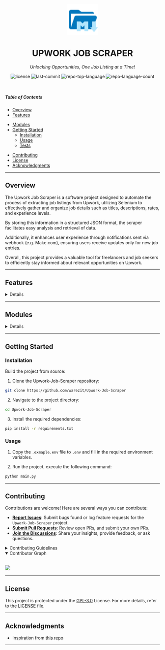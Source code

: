 <p align="center">
  <img src="https://raw.githubusercontent.com/PKief/vscode-material-icon-theme/ec559a9f6bfd399b82bb44393651661b08aaf7ba/icons/folder-markdown-open.svg" width="20%" alt="UPWORK-JOB-SCRAPER-logo">
</p>
<p align="center">
    <h1 align="center">UPWORK JOB SCRAPER</h1>
</p>
<p align="center">
    <em>Unlocking Opportunities, One Job Listing at a Time!</em>
</p>
<p align="center">
	<img src="https://img.shields.io/github/license/warezit/Upwork-Job-Scraper?style=default&logo=opensourceinitiative&logoColor=white&color=0080ff" alt="license">
	<img src="https://img.shields.io/github/last-commit/warezit/Upwork-Job-Scraper?style=default&logo=git&logoColor=white&color=0080ff" alt="last-commit">
	<img src="https://img.shields.io/github/languages/top/warezit/Upwork-Job-Scraper?style=default&color=0080ff" alt="repo-top-language">
	<img src="https://img.shields.io/github/languages/count/warezit/Upwork-Job-Scraper?style=default&color=0080ff" alt="repo-language-count">
</p>
<p align="center">
	<!-- default option, no dependency badges. -->
</p>

<br>

#####  Table of Contents

- [ Overview](#-overview)
- [ Features](#-features)
<!-- - [ Repository Structure](#-repository-structure) -->
- [ Modules](#-modules)
- [ Getting Started](#-getting-started)
    <!-- - [ Prerequisites](#-prerequisites) -->
    - [ Installation](#-installation)
    - [ Usage](#-usage)
    - [ Tests](#-tests)
<!-- - [ Project Roadmap](#-project-roadmap) -->
- [ Contributing](#-contributing)
- [ License](#-license)
- [ Acknowledgments](#-acknowledgments)

---

##  Overview

The Upwork Job Scraper is a software project designed to automate the process of extracting job listings from Upwork, utilizing Selenium to effectively gather and organize job details such as titles, descriptions, rates, and experience levels.

By storing this information in a structured JSON format, the scraper facilitates easy analysis and retrieval of data. 

Additionally, it enhances user experience through notifications sent via webhook (e.g. Make.com), ensuring users receive updates only for new job entries. 

Overall, this project provides a valuable tool for freelancers and job seekers to efficiently stay informed about relevant opportunities on Upwork.

---

##  Features

<details closed>

|    |   Feature         | Description |
|----|-------------------|---------------------------------------------------------------|
| ⚙️  | **Architecture**  | The project leverages a structured architecture utilizing Python with Selenium for web scraping. It organizes job data in JSON format, promoting efficient data manipulation and retrieval. |
| 🔩 | **Code Quality**  | The code is well-structured and follows Python conventions, ensuring readability and maintainability. It emphasizes clarity and the use of descriptive variable names throughout. |
| 📄 | **Documentation** | Documentation is minimal; it lacks extensive inline comments and a comprehensive README. However, some functions have straightforward docstrings that explain their purpose. |
| 🔌 | **Integrations**  | Integrates with libraries like Selenium for web automation and Requests for handling web requests, supporting robust data scraping from Upwork. |
| 🧩 | **Modularity**    | The codebase is somewhat modular, with separate scripts for scraping and data management. However, further abstraction could improve reusability across various components. |
| 🧪 | **Testing**       | The project does not appear to include any explicit testing frameworks or test cases, limiting the ability to validate functionality and catch potential bugs. |
| ⚡️  | **Performance**   | The performance is generally efficient for moderate workloads, but reliance on Selenium can lead to slower execution compared to API-based scraping under heavier loads. |
| 🛡️ | **Security**      | Basic security measures like using `python-dotenv` for environment variable management are in place, but further measures for data protection and access control may be necessary. |
| 📦 | **Dependencies**  | Key dependencies include `Selenium`, `Requests`, and `python-dotenv`, enabling web scraping, HTTP requests, and environment variable management respectively. |
| 🚀 | **Scalability**   | The design allows for basic scalability, though heavy traffic may lead to performance bottlenecks due to the synchronous nature of Selenium-based scraping without optimizations. |
</details>

<!-- ---

##  Repository Structure

```sh
└── Upwork-Job-Scraper/
    ├── LICENSE
    ├── README.md
    ├── job_feed.py
    ├── main.py
    └── requirements.txt
``` -->

---

##  Modules

<details closed><summary>Details</summary>

| File | Summary |
| --- | --- |
| [job_feed.py](https://github.com/warezit/Upwork-Job-Scraper/blob/main/job_feed.py) | Facilitates job data scraping from Upwork by leveraging Selenium to gather job listings based on a specified search term. Aggregates job details, such as title, description, rate, experience level, and tags, subsequently storing the information in a structured JSON format for further analysis within the repository’s architecture. |
| [requirements.txt](https://github.com/warezit/Upwork-Job-Scraper/blob/main/requirements.txt) | Defines essential dependencies for the Upwork Job Scraper project, enabling environment configuration, web requests, and browser automation. By specifying these libraries, the architecture supports efficient job data extraction and interaction with web pages, ensuring the project operates seamlessly across different environments. |
| [main.py](https://github.com/warezit/Upwork-Job-Scraper/blob/main/main.py) | Facilitates job scraping and notification by utilizing Selenium to extract job listings, storing them in JSON format, and sending updates via a webhook. Enhances automation by managing data persistence and ensuring only new job entries are communicated, seamlessly integrating into the Upwork Job Scraper’s overall functionality. |

</details>

---

##  Getting Started

<!-- ###  Prerequisites

**Python**: `version x.y.z` -->

###  Installation

Build the project from source:

1. Clone the Upwork-Job-Scraper repository:
```sh
git clone https://github.com/warezit/Upwork-Job-Scraper
```

2. Navigate to the project directory:
```sh
cd Upwork-Job-Scraper
```

3. Install the required dependencies:
```sh
pip install -r requirements.txt
```

###  Usage

1. Copy the `.exmaple.env` file to `.env` and fill in the required environment variables.

2. Run the project, execute the following command:

```sh
python main.py
```

<!-- ---

##  Project Roadmap

- [X] **`Task 1`**: <strike>Implement feature one.</strike>
- [ ] **`Task 2`**: Implement feature two.
- [ ] **`Task 3`**: Implement feature three. -->

---

##  Contributing

Contributions are welcome! Here are several ways you can contribute:

- **[Report Issues](https://github.com/warezit/Upwork-Job-Scraper/issues)**: Submit bugs found or log feature requests for the `Upwork-Job-Scraper` project.
- **[Submit Pull Requests](https://github.com/warezit/Upwork-Job-Scraper/blob/main/CONTRIBUTING.md)**: Review open PRs, and submit your own PRs.
- **[Join the Discussions](https://github.com/warezit/Upwork-Job-Scraper/discussions)**: Share your insights, provide feedback, or ask questions.

<details closed>
<summary>Contributing Guidelines</summary>

1. **Fork the Repository**: Start by forking the project repository to your github account.
2. **Clone Locally**: Clone the forked repository to your local machine using a git client.
   ```sh
   git clone https://github.com/warezit/Upwork-Job-Scraper
   ```
3. **Create a New Branch**: Always work on a new branch, giving it a descriptive name.
   ```sh
   git checkout -b new-feature-x
   ```
4. **Make Your Changes**: Develop and test your changes locally.
5. **Commit Your Changes**: Commit with a clear message describing your updates.
   ```sh
   git commit -m 'Implemented new feature x.'
   ```
6. **Push to github**: Push the changes to your forked repository.
   ```sh
   git push origin new-feature-x
   ```
7. **Submit a Pull Request**: Create a PR against the original project repository. Clearly describe the changes and their motivations.
8. **Review**: Once your PR is reviewed and approved, it will be merged into the main branch. Congratulations on your contribution!
</details>

<details open>
<summary>Contributor Graph</summary>
<br>
<p align="left">
   <a href="https://github.com{/warezit/Upwork-Job-Scraper/}graphs/contributors">
      <img src="https://contrib.rocks/image?repo=warezit/Upwork-Job-Scraper">
   </a>
</p>
</details>

---

##  License

This project is protected under the [GPL-3.0](https://github.com/warezit/Upwork-Job-Scraper?tab=GPL-3.0-1-ov-file#readme) License. For more details, refer to the [LICENSE](https://github.com/warezit/Upwork-Job-Scraper?tab=GPL-3.0-1-ov-file#readme) file.

---

##  Acknowledgments

- Inspiration from [this repo](https://github.com/Vleo4/upwork-bot)

---
